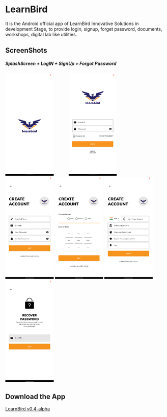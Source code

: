 # LearnBird
It is the Android official app of LearnBird Innovative Solutions in development Stage, to provide login, signup, forget password, documents, workshops, digital lab like utilities.
## ScreenShots
##### SplashScreen + LogIN + SignUp + Forgot Password
<img src=https://github.com/subho57/LearnBird/blob/master/Screenshots/SplashScreen.png height="320px">&nbsp;&nbsp;&nbsp;&nbsp;&nbsp;&nbsp;&nbsp;&nbsp;&nbsp;&nbsp;&nbsp;&nbsp;<img src=https://github.com/subho57/LearnBird/blob/master/Screenshots/LogIn.png height="320px">             <img src=https://github.com/subho57/LearnBird/blob/master/Screenshots/SignUp1.png height="320px">             <img src=https://github.com/subho57/LearnBird/blob/master/Screenshots/SignUp2.png height="320px">             <img src=https://github.com/subho57/LearnBird/blob/master/Screenshots/SignUp3.png height="320px">             <img src=https://github.com/subho57/LearnBird/blob/master/Screenshots/ForgotPassword.png height="320px">

## Download the App
<a href=https://github.com/subho57/LearnBird/releases/download/v0.4/LearnBird.Login+Signup.apk>LearnBird v0.4-alpha</a>
